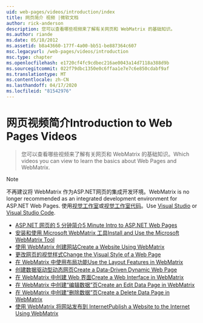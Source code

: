 ```yaml
---
uid: web-pages/videos/introduction/index
title: 网页简介 视频 |微软文档
author: rick-anderson
description: 您可以查看哪些视频来了解有关网页和 WebMatrix 的基础知识。
ms.author: riande
ms.date: 05/18/2012
ms.assetid: b8a43660-177f-4a00-bb51-be887364c607
msc.legacyurl: /web-pages/videos/introduction
msc.type: chapter
ms.openlocfilehash: e1720cf4fc9cdbec216ae0043a14d7118a388d9b
ms.sourcegitcommit: 022f79dbc1350e0c6ffaa1e7e7c6e850cdabf9af
ms.translationtype: MT
ms.contentlocale: zh-CN
ms.lasthandoff: 04/17/2020
ms.locfileid: "81542976"
---
```

# <a name="introduction-to-web-pages-videos"></a><span data-ttu-id="650ca-103">网页视频简介</span><span class="sxs-lookup"><span data-stu-id="650ca-103">Introduction to Web Pages Videos</span></span>

> <span data-ttu-id="650ca-104">您可以查看哪些视频来了解有关网页和 WebMatrix 的基础知识。</span><span class="sxs-lookup"><span data-stu-id="650ca-104">Which videos you can view to learn the basics about Web Pages and WebMatrix.</span></span>

> [!NOTE] 
> <span data-ttu-id="650ca-105">不再建议将 WebMatrix 作为ASP.NET网页的集成开发环境。</span><span class="sxs-lookup"><span data-stu-id="650ca-105">WebMatrix is no longer recommended as an integrated development environment for ASP.NET Web Pages.</span></span> <span data-ttu-id="650ca-106">使用[视觉工作室](xref:web-pages/overview/getting-started/program-asp-net-web-pages-in-visual-studio)或[视觉工作室代码](https://code.visualstudio.com/)。</span><span class="sxs-lookup"><span data-stu-id="650ca-106">Use [Visual Studio](xref:web-pages/overview/getting-started/program-asp-net-web-pages-in-visual-studio) or [Visual Studio Code](https://code.visualstudio.com/).</span></span>

- [<span data-ttu-id="650ca-107">ASP.NET 网页的 5 分钟简介</span><span class="sxs-lookup"><span data-stu-id="650ca-107">5 Minute Intro to ASP.NET Web Pages</span></span>](5-minute-introduction-to-aspnet-web-pages.md)
- [<span data-ttu-id="650ca-108">安装和使用 Microsoft WebMatrix 工具</span><span class="sxs-lookup"><span data-stu-id="650ca-108">Install and Use the Microsoft WebMatrix Tool</span></span>](install-and-use-the-microsoft-webmatrix-tool.md)
- [<span data-ttu-id="650ca-109">使用 WebMatrix 创建网站</span><span class="sxs-lookup"><span data-stu-id="650ca-109">Create a Website Using WebMatrix</span></span>](create-a-website-using-webmatrix.md)
- [<span data-ttu-id="650ca-110">更改网页的视觉样式</span><span class="sxs-lookup"><span data-stu-id="650ca-110">Change the Visual Style of a Web Page</span></span>](change-the-visual-style-of-a-web-page.md)
- [<span data-ttu-id="650ca-111">在 WebMatrix 中使用布局功能</span><span class="sxs-lookup"><span data-stu-id="650ca-111">Use the Layout Features in WebMatrix</span></span>](use-the-layout-features-in-webmatrix.md)
- [<span data-ttu-id="650ca-112">创建数据驱动型动态网页</span><span class="sxs-lookup"><span data-stu-id="650ca-112">Create a Data-Driven Dynamic Web Page</span></span>](create-a-data-driven-dynamic-web-page.md)
- [<span data-ttu-id="650ca-113">在 WebMatrix 中创建 Web 界面</span><span class="sxs-lookup"><span data-stu-id="650ca-113">Create a Web Interface in WebMatrix</span></span>](create-a-web-interface-in-webmatrix.md)
- [<span data-ttu-id="650ca-114">在 WebMatrix 中创建“编辑数据”页</span><span class="sxs-lookup"><span data-stu-id="650ca-114">Create an Edit Data Page in WebMatrix</span></span>](create-an-edit-data-page-in-webmatrix.md)
- [<span data-ttu-id="650ca-115">在 WebMatrix 中创建“删除数据”页</span><span class="sxs-lookup"><span data-stu-id="650ca-115">Create a Delete Data Page in WebMatrix</span></span>](create-a-delete-data-page-in-webmatrix.md)
- [<span data-ttu-id="650ca-116">使用 WebMatrix 将网站发布到 Internet</span><span class="sxs-lookup"><span data-stu-id="650ca-116">Publish a Website to the Internet Using WebMatrix</span></span>](publish-a-website-to-the-internet-using-webmatrix.md)
